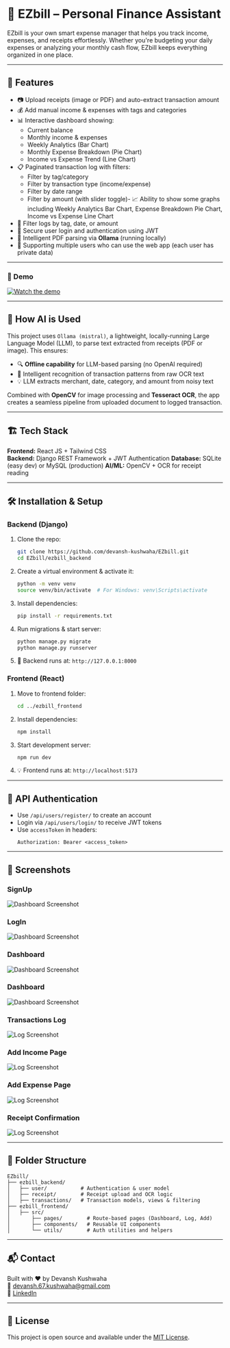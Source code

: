 
# 💸 EZbill – Personal Finance Assistant

EZbill is your own smart expense manager that helps you track income, expenses, and receipts effortlessly. Whether you're budgeting your daily expenses or analyzing your monthly cash flow, EZbill keeps everything organized in one place.

---

## 🚀 Features

- 📷 Upload receipts (image or PDF) and auto-extract transaction amount
- 💰 Add manual income & expenses with tags and categories
- 📊 Interactive dashboard showing:
  - Current balance
  - Monthly income & expenses
  - Weekly Analytics (Bar Chart)
  - Monthly Expense Breakdown (Pie Chart)
  - Income vs Expense Trend (Line Chart)
- 📋 Paginated transaction log with filters:
  - Filter by tag/category
  - Filter by transaction type (income/expense)
  - Filter by date range
  - Filter by amount (with slider toggle)- 📈 Ability to show some graphs including Weekly Analytics Bar Chart, Expense Breakdown Pie Chart, Income vs Expense Line Chart
- 📆 Filter logs by tag, date, or amount
- 🔐 Secure user login and authentication using JWT
- 🧠 Intelligent PDF parsing via **Ollama** (running locally)
- 👥 Supporting multiple users who can use the web app (each user has private data)

---

### 🎥 Demo

[![Watch the demo](https://img.youtube.com/vi/t11M273i4sw/0.jpg)](https://youtu.be/t11M273i4sw)

---

## 🧠 How AI is Used

This project uses `Ollama (mistral)`, a lightweight, locally-running Large Language Model (LLM), to parse text extracted from receipts (PDF or image). This ensures:

- 🔍 **Offline capability** for LLM-based parsing (no OpenAI required)
- 🧾 Intelligent recognition of transaction patterns from raw OCR text
- 💡 LLM extracts merchant, date, category, and amount from noisy text

Combined with **OpenCV** for image processing and **Tesseract OCR**, the app creates a seamless pipeline from uploaded document to logged transaction.

---

## 🏗️ Tech Stack

**Frontend:** React JS + Tailwind CSS  
**Backend:** Django REST Framework + JWT Authentication
**Database:** SQLite (easy dev) or MySQL (production)
**AI/ML:** OpenCV + OCR for receipt reading

---

## 🛠️ Installation & Setup

### Backend (Django)

1. Clone the repo:
   ```bash
   git clone https://github.com/devansh-kushwaha/EZbill.git
   cd EZbill/ezbill_backend
   ```

2. Create a virtual environment & activate it:
   ```bash
   python -m venv venv
   source venv/bin/activate  # For Windows: venv\Scripts\activate
   ```

3. Install dependencies:
   ```bash
   pip install -r requirements.txt
   ```

4. Run migrations & start server:
   ```bash
   python manage.py migrate
   python manage.py runserver
   ```

5. 🎯 Backend runs at: `http://127.0.0.1:8000`

### Frontend (React)

1. Move to frontend folder:
   ```bash
   cd ../ezbill_frontend
   ```

2. Install dependencies:
   ```bash
   npm install
   ```

3. Start development server:
   ```bash
   npm run dev
   ```

4. 💡 Frontend runs at: `http://localhost:5173`

---

## 🧪 API Authentication

- Use `/api/users/register/` to create an account
- Login via `/api/users/login/` to receive JWT tokens
- Use `accessToken` in headers:  
  ```
  Authorization: Bearer <access_token>
  ```

---

## 📸 Screenshots

### SignUp
![Dashboard Screenshot](screenshots/SignUp.png)

### LogIn
![Dashboard Screenshot](screenshots/LogIn.png)

### Dashboard
![Dashboard Screenshot](screenshots/Dashboard.png)

### Dashboard
![Dashboard Screenshot](screenshots/Charts.png)

### Transactions Log
![Log Screenshot](screenshots/Logs.png)

### Add Income Page 
![Log Screenshot](screenshots/AddIncome.png)

### Add Expense Page 
![Log Screenshot](screenshots/AddExpense.png)

### Receipt Confirmation 
![Log Screenshot](screenshots/ReceiptConfirm.png)

---

## 📁 Folder Structure

```
EZbill/
├── ezbill_backend/
│   ├── user/           # Authentication & user model
│   ├── receipt/        # Receipt upload and OCR logic
│   ├── transactions/   # Transaction models, views & filtering
├── ezbill_frontend/
│   ├── src/
│       ├── pages/        # Route-based pages (Dashboard, Log, Add)
│       ├── components/   # Reusable UI components
│       └── utils/        # Auth utilities and helpers
```

---

## 📬 Contact

Built with ❤️ by Devansh Kushwaha  
📧 [devansh.67.kushwaha@gmail.com](mailto:devansh.67.kushwaha@gmail.com)  
🔗 [LinkedIn](https://www.linkedin.com/in/devansh-kushwaha-333466267/)

---

## 📃 License

This project is open source and available under the [MIT License](LICENSE).
